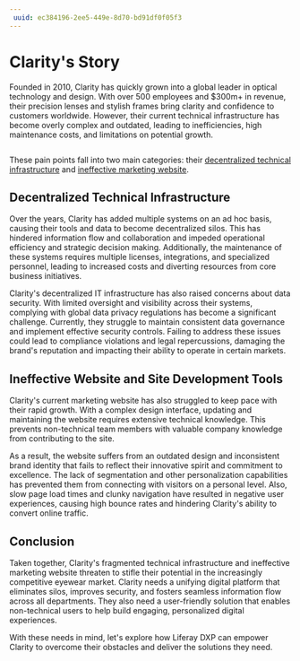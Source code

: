 ```yaml
---
 uuid: ec384196-2ee5-449e-8d70-bd91df0f05f3
---
```

# Clarity's Story

Founded in 2010, Clarity has quickly grown into a global leader in optical technology and design. With over 500 employees and $300m+ in revenue, their precision lenses and stylish frames bring clarity and confidence to customers worldwide. However, their current technical infrastructure<!--w/c; architecture?--> has become overly complex and outdated, leading to inefficiencies, high maintenance costs, and limitations on potential growth.

![]() 
<!--TASK: Add in Clarity branding img: company logo, picture of someone wearing glasses; short but full width.-->

These pain points fall into two main categories: their [decentralized technical infrastructure](#decentralized-technical-infrastructure) and [ineffective marketing website](#ineffective-website-and-site-development-tools).

## Decentralized Technical Infrastructure
<!--TASK: finalize header text-->
<!--TASK: Determine whether to add a diagram for this category of pain points-->

Over the years, Clarity has added multiple systems on an ad hoc basis, causing their tools and data to become decentralized silos. This has hindered information flow and collaboration and impeded operational efficiency and strategic decision making. Additionally, the maintenance of these systems requires multiple licenses, integrations, and specialized personnel, leading to increased costs and diverting resources from core business initiatives.

Clarity's decentralized IT infrastructure has also raised concerns about data security. With limited oversight and visibility across their systems, complying with global data privacy regulations has become a significant challenge. Currently, they struggle to maintain consistent data governance and implement effective security controls. Failing to address these issues could lead to compliance violations and legal repercussions, damaging the brand's reputation and impacting their ability to operate in certain markets.

## Ineffective Website and Site Development Tools
<!--TASK: finalize header text-->
<!--TASK: Determine whether to add a diagram for this category of pain points-->

Clarity's current marketing website has also struggled to keep pace with their rapid growth. With a complex design interface, updating and maintaining the website requires extensive technical knowledge. This prevents non-technical team members with valuable company knowledge from contributing to the site.

As a result, the website suffers from an outdated design and inconsistent brand identity that fails to reflect their innovative spirit and commitment to excellence. The lack of segmentation and other personalization capabilities has prevented them from connecting with visitors on a personal level. <!--ALT: They lack the tools to dynamically curate content, recommend relevant products, or offer individualized offers, preventing them from connecting with visitors on a personal level.--> Also, slow page load times and clunky navigation have resulted in negative user experiences, causing high bounce rates and hindering Clarity's ability to convert online traffic.

## Conclusion

Taken together, Clarity's fragmented technical infrastructure and ineffective marketing website threaten to stifle their potential in the increasingly competitive eyewear market. Clarity needs a unifying digital platform that eliminates silos, improves security, and fosters seamless information flow across all departments. They also need a user-friendly solution that enables non-technical users to help build engaging, personalized digital experiences.

With these needs in mind, let's explore how Liferay DXP can empower Clarity to overcome their obstacles and deliver the solutions they need.

<!-- Up Next: [How Liferay Solves Clarity's Problems]() -->